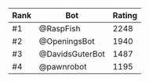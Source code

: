 Rank|Bot|Rating
---|---|---
#1|@RaspFish|2248
#2|@OpeningsBot|1940
#3|@DavidsGuterBot|1487
#4|@pawnrobot|1195
